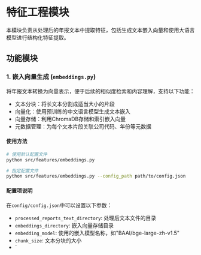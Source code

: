 # 特征工程模块

本模块负责从处理后的年报文本中提取特征，包括生成文本嵌入向量和使用大语言模型进行结构化特征提取。

## 功能模块

### 1. 嵌入向量生成 (`embeddings.py`)

将年报文本转换为向量表示，便于后续的相似度检索和内容理解，支持以下功能：

- 文本分块：将长文本分割成适当大小的片段
- 向量化：使用预训练的中文语言模型生成文本嵌入
- 向量存储：利用ChromaDB存储和索引嵌入向量
- 元数据管理：为每个文本片段关联公司代码、年份等元数据

#### 使用方法

```bash
# 使用默认配置文件
python src/features/embeddings.py

# 指定配置文件
python src/features/embeddings.py --config_path path/to/config.json
```

#### 配置项说明

在`config/config.json`中可以设置以下参数：

- `processed_reports_text_directory`: 处理后文本文件的目录
- `embeddings_directory`: 嵌入向量存储目录
- `embedding_model`: 使用的嵌入模型名称，如"BAAI/bge-large-zh-v1.5"
- `chunk_size`: 文本分块的大小
- `
